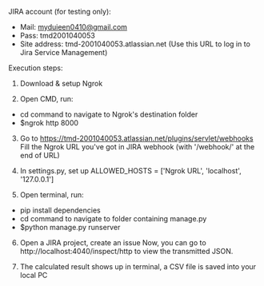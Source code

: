 JIRA account (for testing only):
- Mail: myduieen0410@gmail.com
- Pass: tmd2001040053
- Site address: tmd-2001040053.atlassian.net
(Use this URL to log in to Jira Service Management)


Execution steps:
1. Download & setup Ngrok

2. Open CMD, run:
- cd command to navigate to Ngrok's destination folder
- $ngrok http 8000

3. Go to https://tmd-2001040053.atlassian.net/plugins/servlet/webhooks
Fill the Ngrok URL you've got in JIRA webhook (with '/webhook/' at the end of URL)

4. In settings.py, set up ALLOWED_HOSTS = ['Ngrok URL', 'localhost', '127.0.0.1']

5. Open terminal, run:
- pip install dependencies
- cd command to navigate to folder containing manage.py
- $python manage.py runserver

6. Open a JIRA project, create an issue
Now, you can go to http://localhost:4040/inspect/http to view the transmitted JSON.

7. The calculated result shows up in terminal, a CSV file is saved into your local PC

